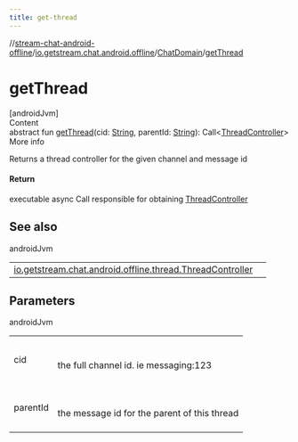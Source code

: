 ```yaml
---
title: get-thread
---
```

//[stream-chat-android-offline](../../../index.md)/[io.getstream.chat.android.offline](../index.md)/[ChatDomain](index.md)/[getThread](getThread.md)



# getThread  
[androidJvm]  
Content  
abstract fun [getThread](getThread.md)(cid: [String](https://kotlinlang.org/api/latest/jvm/stdlib/kotlin/-string/index.html), parentId: [String](https://kotlinlang.org/api/latest/jvm/stdlib/kotlin/-string/index.html)): Call&lt;[ThreadController](../../io.getstream.chat.android.offline.thread/ThreadController/index.md)&gt;  
More info  


Returns a thread controller for the given channel and message id



#### Return  


executable async Call responsible for obtaining [ThreadController](../../io.getstream.chat.android.offline.thread/ThreadController/index.md)



## See also  
  
androidJvm  
  
| | |
|---|---|
| <a name="io.getstream.chat.android.offline/ChatDomain/getThread/#kotlin.String#kotlin.String/PointingToDeclaration/"></a>[io.getstream.chat.android.offline.thread.ThreadController](../../io.getstream.chat.android.offline.thread/ThreadController/index.md)| <a name="io.getstream.chat.android.offline/ChatDomain/getThread/#kotlin.String#kotlin.String/PointingToDeclaration/"></a>|
  


## Parameters  
  
androidJvm  
  
| | |
|---|---|
| <a name="io.getstream.chat.android.offline/ChatDomain/getThread/#kotlin.String#kotlin.String/PointingToDeclaration/"></a>cid| <a name="io.getstream.chat.android.offline/ChatDomain/getThread/#kotlin.String#kotlin.String/PointingToDeclaration/"></a><br/><br/>the full channel id. ie messaging:123<br/><br/>|
| <a name="io.getstream.chat.android.offline/ChatDomain/getThread/#kotlin.String#kotlin.String/PointingToDeclaration/"></a>parentId| <a name="io.getstream.chat.android.offline/ChatDomain/getThread/#kotlin.String#kotlin.String/PointingToDeclaration/"></a><br/><br/>the message id for the parent of this thread<br/><br/>|
  
  



